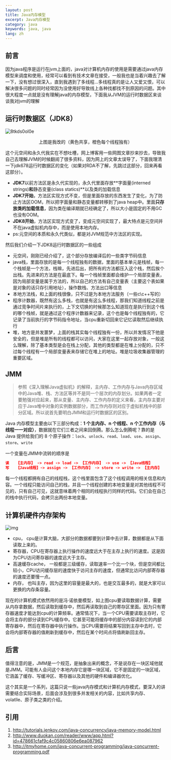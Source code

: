 ```yaml
---
layout: post
title: Java内存模型
excerpt: Java内存模型
category: java
keywords: java, java
lang: zh
---
```


## 前言

因为java程序是运行在jvm上面的，java对计算机内存的使用是需要通过java内存模型来调度和使用，经常可以看到有技术文章在接受，一般我也是当着兴趣去了解一下，没有想过很深入，直到我遇到了多线程...多线程真的是让人又爱又恨，可以解决很多问题的同时经常因为没使用好导致线上各种找都找不到原因的问题。其中很大程度一点就是没有理解java的内存模型，下面我从JVM的运行时数据区来谈谈我对jvm的理解

## 运行时数据区（JDK8）

![8tkds0ol0e](https://mypicgogo.oss-cn-hangzhou.aliyuncs.com/tuchuang20210320183842.png)

<center>上图是我改的（黄色共享，橙色每个线程独有）</center>

这个元空间和永久代我实在不想吐槽，网上博客用一些网图文章抄来抄去，导致我自己去理解JVM的时候翻阅了很多资料，因为网上的文章太误导了，下面我理清一下jdk678运行时数据区的变化（如果对RDA不了解，先跳过这部分，回来再看这部分）。

- **JDK7**以前方法区是永久代实现的，永久代里面存放**字面量(interned strings)**和**静态变量(class statics)**以及类的加载信息
- **JDK7开始**，方法区实现方式不变，但是里面存放的东西发生了变化，为了防止方法区OOM，所以把字面量和静态变量都转移到了java heap中。里面**只存放类的加载信息**，因为类在编译期就已经确定了，所以大小是固定的不用GC也没有OOM。
- **JDK8开始**，方法区实现方式变了，变成元空间实现了，最大特点是元空间并不在java虚拟机内存中，而是使用本地内存。
- ps:元空间的本质和永久代类似，都是对JVM规范中方法区的实现。

然后我们介绍一下JDK8运行时数据区的一些组成

- 元空间，刚刚已经介绍了，这个部分存放编译后的一些类字节码信息
- java栈，里面存放的是每一个线程独有的数据，里面的基本单元是栈帧，每一个栈帧是一个方法，栈嘛，先进后出，把所有的方法都压入这个栈，然后挨个出栈。先进来的方法是在最底下。每一个栈帧里面都会维护一个局部变量表，因为局部变量是属于方法的，所以自己的方法有自己变量表（主要这个表如果是对象的话只存引用地址），操作数栈、方法出口等信息
- 本地方法栈，和上面的栈很像，只不过是为本地方法服务（一些c\c++写的）
- 程序计数器，既然有这么多栈，也就是有这么多线程，那我们知道线程之前是通过竞争时间片来执行的，上下文切换的时候那怎么知道现在是执行到这个栈的哪个栈帧，就是通过这个程序计数器来记录，这个也是每个线程独有的，它记录了当前执行的字节码指令地址，当cpu重新切回来它记忆读取然后继续执行
- 堆，地方是并发噩梦，上面的栈其实每个线程独有一份，所以并发情况下他是安全的，但是堆是所有的线程都可以访问，大家在这里一起存放对象，一般这么理解，除了基本类型是会在栈上分配，其他的类型都是在堆上分配的，只不过每个线程有一个局部变量表来存储它在堆上的地址。堆是垃圾收集器管理的重要区域。

## JMM

> 参照《深入理解Java虚拟机》的解释，主内存、工作内存与Java内存区域中的Java堆、栈、方法区等并不是同一个层次的内存划分。如果两者一定要勉强对应起来，那从变量、主内存、工作内存的定义来看，主内存主要对应于Java堆中对象的实例数据部分，而工作内存则对应于虚拟机栈中的部分区域。所以说首先要明白JMM和运行时数据区的区别。

Java 内存模型主要由以下三部分构成：**1 个主内存、n 个线程、n 个工作内存（与线程一一对应）**，数据就在它们三者之间来回倒腾。那么怎么倒腾呢？靠的是 Java 提供给我们的 8 个原子操作：`lock`、`unlock`、`read`、`load`、`use`、`assign`、`store`、`write`

一个变量在JMM中流转的顺序是

```json
读   【主内存】 -> read -> load -> 【工作内存】 -> use -> 【Java线程】
写   【Java线程】-> assign -> 【工作内存】 -> store -> write -> 【主内存】
```

每一个线程都拥有自己的线程栈，这个栈里面包含了这个线程调用的相关信息和内容。一个线程只能访问自己的栈，并且一个线程创建的本地变量是对其他线程不可见的，只有自己可见，这就意味着两个相同的线程执行同样的代码。它们会在自己的栈中执行代码，会拷贝出两份本地变量。

## 计算机硬件内存架构

![img](https://pic1.zhimg.com/80/v2-67833188e191c5e7a11d34e613ca352c_720w.jpg)

- cpu， cpu是计算大脑，大部分的数据都要到计算中去计算，数据都是从下面读取上来的。
- 寄存器，CPU在寄存器上执行操作的速度远大于在主存上执行的速度。这是因为CPU访问寄存器的速度远大于主存。
- 高速缓存cache， 一般都是三级缓存，读取速率一个比一个块，但是空间都比较小，CPU访问缓存层的速度快于访问主存的速度，但通常比访问内部寄存器的速度还要慢一点。
- 内存， 也叫主存，因为这里的容量是最大的，也是交互最多的，就是大家可以更换的内存条容量。

现在的计算机模式依然用的是冯·诺依曼模型，如上图cpu要读取数据计算，需要从内存拿数据，然后读取到缓存中，然后再读取到自己的寄存区里面。因为只有寄存器速度才能达到cpu的计算频率。通常情况下，当一个CPU需要读取主存时，它会将主存的部分读到CPU缓存中。它甚至可能将缓存中的部分内容读到它的内部寄存器中，然后在寄存器中执行操作。当CPU需要将结果写回到主存中去时，它会将内部寄存器的值刷新到缓存中，然后在某个时间点将值刷新回主存。

## 后言

值得注意的是，JMM是一个规范，是抽象出来的概念，不是说存在一块区域他就是JMM。可能有人会问这个本地内存它是哪一块区域，它不是固定的一块区域，它涵盖了缓存、写缓冲区、寄存器以及其他的硬件和编译器优化。

这个其实是一个系列，这篇只说一些java内存模式和计算机内存模式，要深入的讲需要结合实际场景，后面会涉及到很多并发相关的内容，比如共享内存、volatlle、原子类之类的介绍。

## 引用

1. http://tutorials.jenkov.com/java-concurrency/java-memory-model.html 
2. http://www.duokan.com/reader/www/app.html?id=478661cfaf9c4c05860806e6ea087962
3. http://itmyhome.com/java-concurrent-programming/java-concurrent-programming.pdf